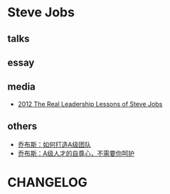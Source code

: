 # Steve Jobs

## talks
## essay
## media

- [2012 The Real Leadership Lessons of Steve Jobs](https://hbr.org/2012/04/the-real-leadership-lessons-of-steve-jobs)

## others

- [乔布斯：如何打造A级团队](https://zine.la/article/49f5e976170111e7bc2e52540d79d783/?from=singlemessage&isappinstalled=1)
- [乔布斯：A级人才的自尊心，不需要你呵护](https://mp.weixin.qq.com/s?__biz=MjM5NzExOTE2NQ==&mid=2660425708&idx=1&sn=fb2d0afd1252538c352cc54fb75d88a1&chksm=bdb8aa3e8acf2328f9c10bdf0d294e80e73f6911d3f3d2cd7725d14f23170361c42a5d014d3a&mpshare=1&scene=24&srcid=&key=5f47f54f919fe87bcbd17a066a744a32d5b872e3da138fca179210718712f336a8684901110b51a6e192e5320b1a3d898c86bec1aeffbe7fe7697200a4a2128127af8d1253cbd79ff7cc8b7869d28087&ascene=0&uin=MjM1MDIwNzk4MQ%3D%3D&devicetype=iMac+MacBookPro12%2C1+OSX+OSX+10.12.2+build(16C67)&version=12020610&nettype=WIFI&lang=en&fontScale=100&pass_ticket=swS0X7MAmlLRT7png%2BFm0Re2wWNcHW84hSRA0Q0qYVPq55JEnBr4JLQMDarDOKhe)




# CHANGELOG
